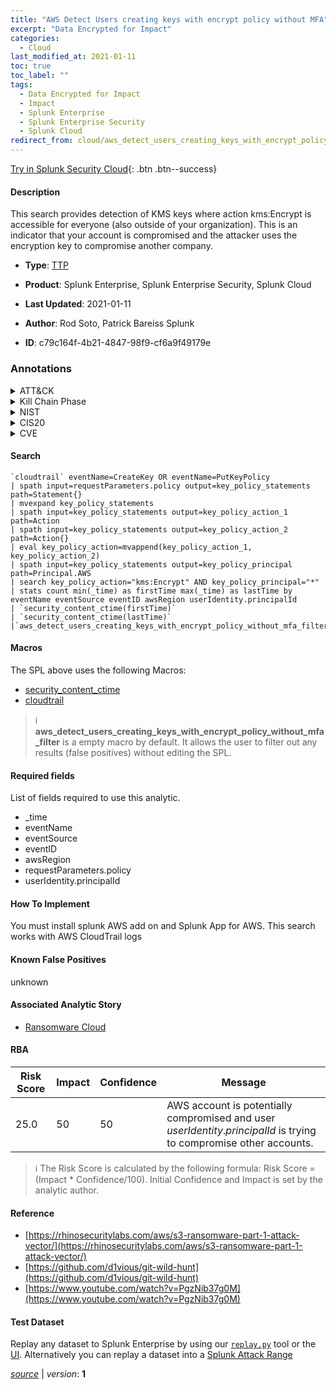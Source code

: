 ```yaml
---
title: "AWS Detect Users creating keys with encrypt policy without MFA"
excerpt: "Data Encrypted for Impact"
categories:
  - Cloud
last_modified_at: 2021-01-11
toc: true
toc_label: ""
tags:
  - Data Encrypted for Impact
  - Impact
  - Splunk Enterprise
  - Splunk Enterprise Security
  - Splunk Cloud
redirect_from: cloud/aws_detect_users_creating_keys_with_encrypt_policy_without_mfa/
---
```




[Try in Splunk Security Cloud](https://www.splunk.com/en_us/cyber-security.html){: .btn .btn--success}

#### Description

This search provides detection of KMS keys where action kms:Encrypt is accessible for everyone (also outside of your organization). This is an indicator that your account is compromised and the attacker uses the encryption key to compromise another company.

- **Type**: [TTP](https://github.com/splunk/security_content/wiki/Detection-Analytic-Types)
- **Product**: Splunk Enterprise, Splunk Enterprise Security, Splunk Cloud

- **Last Updated**: 2021-01-11
- **Author**: Rod Soto, Patrick Bareiss Splunk
- **ID**: c79c164f-4b21-4847-98f9-cf6a9f49179e

### Annotations
<details>
  <summary>ATT&CK</summary>

<div markdown="1">

#### [ATT&CK](https://attack.mitre.org/)

| ID          | Technique   | Tactic         |
| ----------- | ----------- |--------------- |
| [T1486](https://attack.mitre.org/techniques/T1486/) | Data Encrypted for Impact | Impact |

</div>
</details>


<details>
  <summary>Kill Chain Phase</summary>

<div markdown="1">

* Actions On Objectives


</div>
</details>


<details>
  <summary>NIST</summary>

<div markdown="1">

* DE.CM



</div>
</details>

<details>
  <summary>CIS20</summary>

<div markdown="1">

* CIS 10



</div>
</details>

<details>
  <summary>CVE</summary>

<div markdown="1">


</div>
</details>


#### Search

```
`cloudtrail` eventName=CreateKey OR eventName=PutKeyPolicy 
| spath input=requestParameters.policy output=key_policy_statements path=Statement{} 
| mvexpand key_policy_statements 
| spath input=key_policy_statements output=key_policy_action_1 path=Action 
| spath input=key_policy_statements output=key_policy_action_2 path=Action{} 
| eval key_policy_action=mvappend(key_policy_action_1, key_policy_action_2) 
| spath input=key_policy_statements output=key_policy_principal path=Principal.AWS 
| search key_policy_action="kms:Encrypt" AND key_policy_principal="*" 
| stats count min(_time) as firstTime max(_time) as lastTime by eventName eventSource eventID awsRegion userIdentity.principalId 
| `security_content_ctime(firstTime)`
| `security_content_ctime(lastTime)` 
|`aws_detect_users_creating_keys_with_encrypt_policy_without_mfa_filter`
```

#### Macros
The SPL above uses the following Macros:
* [security_content_ctime](https://github.com/splunk/security_content/blob/develop/macros/security_content_ctime.yml)
* [cloudtrail](https://github.com/splunk/security_content/blob/develop/macros/cloudtrail.yml)

> :information_source:
> **aws_detect_users_creating_keys_with_encrypt_policy_without_mfa_filter** is a empty macro by default. It allows the user to filter out any results (false positives) without editing the SPL.



#### Required fields
List of fields required to use this analytic.
* _time
* eventName
* eventSource
* eventID
* awsRegion
* requestParameters.policy
* userIdentity.principalId



#### How To Implement
You must install splunk AWS add on and Splunk App for AWS. This search works with AWS CloudTrail logs
#### Known False Positives
unknown

#### Associated Analytic Story
* [Ransomware Cloud](/stories/ransomware_cloud)




#### RBA

| Risk Score  | Impact      | Confidence   | Message      |
| ----------- | ----------- |--------------|--------------|
| 25.0 | 50 | 50 | AWS account is potentially compromised and user $userIdentity.principalId$ is trying to compromise other accounts. |


> :information_source:
> The Risk Score is calculated by the following formula: Risk Score = (Impact * Confidence/100). Initial Confidence and Impact is set by the analytic author.


#### Reference

* [https://rhinosecuritylabs.com/aws/s3-ransomware-part-1-attack-vector/](https://rhinosecuritylabs.com/aws/s3-ransomware-part-1-attack-vector/)
* [https://github.com/d1vious/git-wild-hunt](https://github.com/d1vious/git-wild-hunt)
* [https://www.youtube.com/watch?v=PgzNib37g0M](https://www.youtube.com/watch?v=PgzNib37g0M)



#### Test Dataset
Replay any dataset to Splunk Enterprise by using our [`replay.py`](https://github.com/splunk/attack_data#using-replaypy) tool or the [UI](https://github.com/splunk/attack_data#using-ui).
Alternatively you can replay a dataset into a [Splunk Attack Range](https://github.com/splunk/attack_range#replay-dumps-into-attack-range-splunk-server)




[*source*](https://github.com/splunk/security_content/tree/develop/detections/cloud/aws_detect_users_creating_keys_with_encrypt_policy_without_mfa.yml) \| *version*: **1**